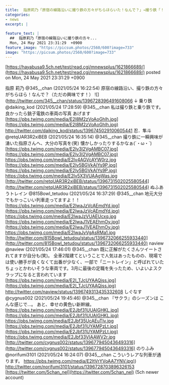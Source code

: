 ```yaml
---
title:  指原莉乃「原宿の線路沿いに撮り鉄の方々がちらほらいた！なんで？」→撮り鉄「！？ 電車の写真どうぞ！」シュポポポポポッ  
categories:
- news
excerpt: |
  
feature_text: |
  ##  指原莉乃「原宿の線路沿いに撮り鉄の方々...
  Mon, 24 May 2021 23:31:29  +0900
feature_image: "https://picsum.photos/2560/600?image=733"
image: "https://picsum.photos/2560/600?image=733"
---
```


[https://hayabusa9.5ch.net/test/read.cgi/mnewsplus/1621866689/](https://hayabusa9.5ch.net/test/read.cgi/mnewsplus/1621866689/)
posted on Mon, 24 May 2021 23:31:29  +0900

<!--more-->

指原 莉乃 @345__chan (2021/05/24 16:22:54) 原宿の線路沿い、撮り鉄の方々がちらほら！なんで？（ただの興味です！） ![](http://twitter.com/345__chan/status/1396728396491608066 ↓ 乗り鉄 @daiking_kod (2021/05/24 17:28:59) @345__chan 私は撮り鉄と乗り鉄です。 良かったら銚子電鉄の車両の写真 あげます [https://pbs.twimg.com/media/E2I8M2zVoAoGhlh.jpg](https://pbs.twimg.com/media/E2I8M2zVoAoGhlh.jpg) http://twitter.com/daiking_kod/status/1396745029100605441 忍．隼斗 @retqUAR3R2xiBEB (2021/05/24 16:35:14) @345__chan 撮り鉄に一瞬興味が湧いた指原さんへ、大分の写真を(笑) 懐かしかったりするかなぁ(´・ω・`) [https://pbs.twimg.com/media/E2Iv3l2VgAMBC07.jpg](https://pbs.twimg.com/media/E2Iv3l2VgAMBC07.jpg) https://pbs.twimg.com/media/E2Iv4AGVcAYW0rz.jpg [https://pbs.twimg.com/media/E2Iv5BGVkAIYs9P.jpg](https://pbs.twimg.com/media/E2Iv5BGVkAIYs9P.jpg) https://pbs.twimg.com/media/E2Iv5X3VUAAgWas.jpg [http://twitter.com/retqUAR3R2xiBEB/status/1396731502025580544](http://twitter.com/retqUAR3R2xiBEB/status/1396731502025580544) ぬふあうトレイン @815Bowl_tetudou (2021/05/24 16:37:29) @345__chan 地元大分でもかっこいい列車走ってますよ！！ [https://pbs.twimg.com/media/E2IwaJzVcAEmdYd.jpg](https://pbs.twimg.com/media/E2IwaJzVcAEmdYd.jpg) https://pbs.twimg.com/media/E2IwaJzVUAEUcxq.jpg [https://pbs.twimg.com/media/E2IwaJ1VEAEhmOy.jpg](https://pbs.twimg.com/media/E2IwaJ1VEAEhmOy.jpg) https://pbs.twimg.com/media/E2IwaJyVgAsRMa1.jpg [http://twitter.com/815Bowl_tetudou/status/1396732066255933440](http://twitter.com/815Bowl_tetudou/status/1396732066255933440) naview @naview (2021/05/24 17:46:01) @345__chan 既に正解がたくさんツイートされてますが自分も(笑)。 全車2階建てということで人気はあったものの、現場では使い勝手が良くなくて出番が少なく、一部で「ニートレイン」と呼ばれていたちょっとかわいそうな車両です。3月に最後の定職を失ったため、いよいよスクラップになると言われています [https://pbs.twimg.com/media/E2I_TJcUYAAQjss.jpg](https://pbs.twimg.com/media/E2I_TJcUYAAQjss.jpg) http://twitter.com/naview/status/1396749313435332608 しぐなす @cygnus002 (2021/05/24 19:45:46) @345__chan 『サクラ』のシーズンは こんな感じで…。 あと、幸せの黄色い新幹線。 [https://pbs.twimg.com/media/E2Jbf31UUAIGHKL.jpg](https://pbs.twimg.com/media/E2Jbf31UUAIGHKL.jpg) https://pbs.twimg.com/media/E2Jbf35UcAEuTIv.jpg [https://pbs.twimg.com/media/E2Jbf31UYAMPzLt.jpg](https://pbs.twimg.com/media/E2Jbf31UYAMPzLt.jpg) https://pbs.twimg.com/media/E2Jbf33VIAAWV2r.jpg [http://twitter.com/cygnus002/status/1396779450436493316](http://twitter.com/cygnus002/status/1396779450436493316) のりふみ @norifumi3101 (2021/05/24 16:24:07) @345__chan こういうレアな列車が通ります。 [https://pbs.twimg.com/media/E2ItVrYVoAA7YNV.jpg)](https://pbs.twimg.com/media/E2ItVrYVoAA7YNV.jpg)) http://twitter.com/norifumi3101/status/1396728703896326153 [https://twitter.com/5chan_nel](https://twitter.com/5chan_nel) (5ch newer account)
